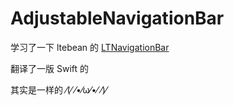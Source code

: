 # AdjustableNavigationBar
学习了一下 ltebean 的 [LTNavigationBar](https://github.com/ltebean/LTNavigationBar)

翻译了一版 Swift 的


其实是一样的 ⁄(⁄ ⁄•⁄ω⁄•⁄ ⁄)⁄ 
